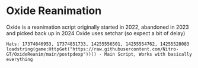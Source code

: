 # Oxide Reanimation
Oxide is a reanimation script originally started in 2022, abandoned in 2023 and picked back up in 2024
Oxide uses setchar (so expect a bit of delay)
```
Hats: 17374846953, 17374851733, 14255556501, 14255554762, 14255528083
loadstring(game:HttpGet("https://raw.githubusercontent.com/Nitro-GT/OxideReanim/main/postpdexp"))() - Main Script, Works with basically everything
